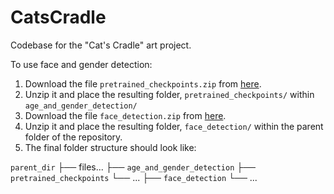 
# CatsCradle
Codebase for the "Cat's Cradle" art project.

To use face and gender detection:

1. Download the file `pretrained_checkpoints.zip` from [here](https://drive.google.com/file/d/1mL-JefASON9fWjsk_ANylonqdC_Hngud/view?usp=sharing).
2. Unzip it and place the resulting folder, `pretrained_checkpoints/` within `age_and_gender_detection/`
3. Download the file `face_detection.zip` from [here](https://drive.google.com/file/d/1pRgEsuPDk9ovr41gzCsWyYQRb401YLaT/view?usp=sharing).
4. Unzip it and place the resulting folder, `face_detection/` within the parent folder of the repository.
5. The final folder structure should look like:

`parent_dir`
├── files...
├── `age_and_gender_detection`
    ├── `pretrained_checkpoints`
      └── ...
├── `face_detection`
      └── ...
